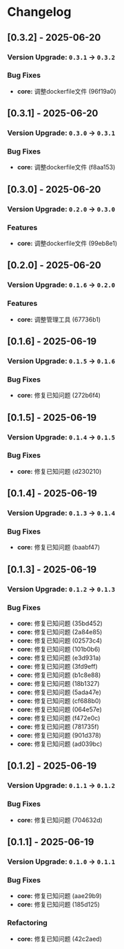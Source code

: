 # Changelog

## [0.3.2] - 2025-06-20

### Version Upgrade: `0.3.1` → `0.3.2`

### Bug Fixes
- **core:** 调整dockerfile文件 (96f19a0)

## [0.3.1] - 2025-06-20

### Version Upgrade: `0.3.0` → `0.3.1`

### Bug Fixes
- **core:** 调整dockerfile文件 (f8aa153)

## [0.3.0] - 2025-06-20

### Version Upgrade: `0.2.0` → `0.3.0`

### Features
- **core:** 调整dockerfile文件 (99eb8e1)

## [0.2.0] - 2025-06-20

### Version Upgrade: `0.1.6` → `0.2.0`

### Features
- **core:** 调整管理工具 (67736b1)

## [0.1.6] - 2025-06-19

### Version Upgrade: `0.1.5` → `0.1.6`

### Bug Fixes
- **core:** 修复已知问题 (272b6f4)

## [0.1.5] - 2025-06-19

### Version Upgrade: `0.1.4` → `0.1.5`

### Bug Fixes
- **core:** 修复已知问题 (d230210)

## [0.1.4] - 2025-06-19

### Version Upgrade: `0.1.3` → `0.1.4`

### Bug Fixes
- **core:** 修复已知问题 (baabf47)

## [0.1.3] - 2025-06-19

### Version Upgrade: `0.1.2` → `0.1.3`

### Bug Fixes
- **core:** 修复已知问题 (35bd452)
- **core:** 修复已知问题 (2a84e85)
- **core:** 修复已知问题 (02573c4)
- **core:** 修复已知问题 (101b0b6)
- **core:** 修复已知问题 (e3d931a)
- **core:** 修复已知问题 (3fd9eff)
- **core:** 修复已知问题 (b1c8e88)
- **core:** 修复已知问题 (18b1327)
- **core:** 修复已知问题 (5ada47e)
- **core:** 修复已知问题 (cf688b0)
- **core:** 修复已知问题 (064e57e)
- **core:** 修复已知问题 (f472e0c)
- **core:** 修复已知问题 (781735f)
- **core:** 修复已知问题 (901d378)
- **core:** 修复已知问题 (ad039bc)

## [0.1.2] - 2025-06-19

### Version Upgrade: `0.1.1` → `0.1.2`

### Bug Fixes
- **core:** 修复已知问题 (704632d)


## [0.1.1] - 2025-06-19

### Version Upgrade: `0.1.0` → `0.1.1`

### Bug Fixes
- **core:** 修复已知问题 (aae29b9)
- **core:** 修复已知问题 (185d125)

### Refactoring
- **core:** 修复已知问题 (42c2aed)